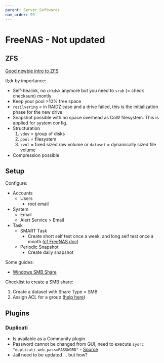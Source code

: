 ```yaml
---
parent: Server Softwares
nav_order: 99
---
```


# FreeNAS - Not updated

## ZFS

[Good newbie intro to ZFS](https://www.ixsystems.com/documentation/freenas/11.3-U5/zfsprimer.html#zfs-primer)  

tl;dr by importance:

* Self-healink, no `chkdsk` anymore but you need to `srub` (= check checksum) montly
* Keep your pool >10% free space
* `resilvering` = in RAIDZ case and a drive failed, this is the initialization phase for the new drive
* Snapshot possible with no space overhead as CoW filesystem. This is applied for system config.
* Structuration
    1. `vdev` = group of disks
    1. `pool` = filesystem
    1. `zvol` = fixed sized raw volume or `dataset` = dynamically sized file volume
* Compression possible

## Setup

Configure:

* Accounts
    * Users
        * root email
* System
    * Email
    * Alert Service > Email
* Task
    * SMART Task
        * Create short self test once a week, and long self test once a month ([cf FreeNAS doc](https://www.ixsystems.com/documentation/freenas/11.3-U5/tasks.html#s-m-a-r-t-tests))
    * Periodic Snapshot
        * Create daily snapshot

Some guides:

* [Windows SMB Share](https://www.ixsystems.com/documentation/freenas/11.3-U5/sharing.html#windows-smb-shares)

Checklist to create a SMB share:

1. Create a dataset with Share Type = SMB
1. Assign ACL for a group ([help here](https://www.ixsystems.com/documentation/freenas/11.3-U5/storage.html#ace-permissions))

## Plugins

### Duplicati

* Is available as a Community plugin
* Password cannot be changed from GUI, need to execute `sysrc "duplicati_web_pass=PASSWORD"` - [Source](https://github.com/rexit1982/iocage-plugin-duplicati/blob/master/post_install.sh)
* Jail need to be updated ... but how?
